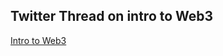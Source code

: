 ## Twitter Thread on intro to Web3 <br>
[Intro to Web3](https://twitter.com/Choley_Bhature/status/1660640271812505600?s=20)
